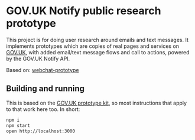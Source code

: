 # GOV.UK Notify public research prototype

This project is for doing user research around emails and text messages.
It implements prototypes which are copies of real pages and services on
[GOV.UK](https://www.gov.uk), with added email/text message flows and
call to actions, powered by the GOV.UK Notify API.

Based on: [webchat-prototype](https://github.com/alphagov/webchat-alpha)

## Building and running

This is based on the [GOV.UK prototype kit](https://github.com/alphagov/govuk_prototype_kit),
so most instructions that apply to that work here too. In short:

```bash
npm i
npm start
open http://localhost:3000
```
